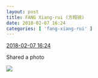```yaml
---
layout: post
title: FANG Xiang-rui (方翔锐)
date: 2018-02-07 16:24
categories: [ 'fang-xiang-rui' ]
---
```


<div class="weibo-info">
  <a href="https://weibo.com/6117583008/G21wen6Zu">2018-02-07 16:24</a>
</div>

Shared a photo

<!-- more -->

<a href="https://wx4.sinaimg.cn/mw690/006G0KNGgy1fo7yfxj3t1j31sg1sgwot.jpg">
  <img class="weibo-pic-preview" src="https://wx4.sinaimg.cn/orj360/006G0KNGgy1fo7yfxj3t1j31sg1sgwot.jpg" />
</a>
